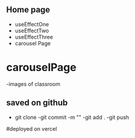 ## Home page

- useEffectOne
- useEffectTwo
- useEffectThree
- carousel Page

# carouselPage
-images of classroom


## saved on github

- git clone
-git commit -m ""
-git add .
   -git push

#deployed on vercel